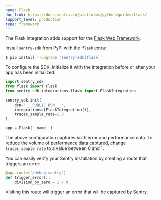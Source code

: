 ```yaml
---
name: Flask
doc_link: https://docs.sentry.io/platforms/python/guides/flask/
support_level: production
type: framework
---
```


The Flask integration adds support for the [Flask Web
Framework](http://flask.pocoo.org/).

Install `sentry-sdk` from PyPI with the `flask` extra:

```bash
$ pip install --upgrade 'sentry-sdk[flask]'
```

To configure the SDK, initialize it with the integration before or after your app has been initialized:

```python
import sentry_sdk
from flask import Flask
from sentry_sdk.integrations.flask import FlaskIntegration

sentry_sdk.init(
    dsn="___PUBLIC_DSN___",
    integrations=[FlaskIntegration()],
    traces_sample_rate=1.0
)

app = Flask(__name__)
```

The above configuration captures both error and performance data. To reduce the volume of performance data captured, change `traces_sample_rate` to a value between 0 and 1.

You can easily verify your Sentry installation by creating a route that triggers an error:

```py
@app.route('/debug-sentry')
def trigger_error():
    division_by_zero = 1 / 0
```

Visiting this route will trigger an error that will be captured by Sentry.
